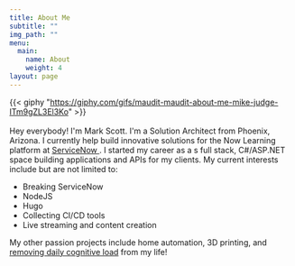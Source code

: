 ```yaml
---
title: About Me
subtitle: ""
img_path: ""
menu:
  main:
    name: About
    weight: 4
layout: page
---
```

{{< giphy "https://giphy.com/gifs/maudit-maudit-about-me-mike-judge-ITm9gZL3El3Ko" >}}
</br></br>
Hey everybody! I'm Mark Scott. I'm a Solution Architect from Phoenix, Arizona. I currently help build innovative solutions for the Now Learning platform at [ServiceNow ](https://servicenow.com). I started my career as a s full stack, C#/ASP.NET space building applications and APIs for my clients. My current interests include but are not limited to:

* Breaking ServiceNow
* NodeJS
* Hugo
* Collecting CI/CD tools
* Live streaming and content creation

My other passion projects include home automation, 3D printing, and [removing daily cognitive load](https://hackernoon.com/minimizing-the-cognitive-load-in-your-life-bc14f4309fb2) from my life!